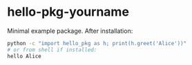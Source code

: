 # hello-pkg-yourname

Minimal example package. After installation:

```bash
python -c "import hello_pkg as h; print(h.greet('Alice'))"
# or from shell if installed:
hello Alice
